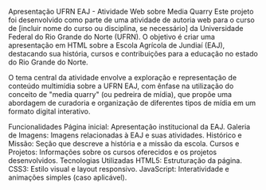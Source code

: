 Apresentação UFRN EAJ - Atividade Web sobre Media Quarry
Este projeto foi desenvolvido como parte de uma atividade de autoria web para o curso de [incluir nome do curso ou disciplina, se necessário] da Universidade Federal do Rio Grande do Norte (UFRN). O objetivo é criar uma apresentação em HTML sobre a Escola Agrícola de Jundiaí (EAJ), destacando sua história, cursos e contribuições para a educação no estado do Rio Grande do Norte.

O tema central da atividade envolve a exploração e representação de conteúdo multimídia sobre a UFRN EAJ, com ênfase na utilização do conceito de "media quarry" (ou pedreira de mídia), que propõe uma abordagem de curadoria e organização de diferentes tipos de mídia em um formato digital interativo.

Funcionalidades
Página inicial: Apresentação institucional da EAJ.
Galeria de Imagens: Imagens relacionadas à EAJ e suas atividades.
Histórico e Missão: Seção que descreve a história e a missão da escola.
Cursos e Projetos: Informações sobre os cursos oferecidos e os projetos desenvolvidos.
Tecnologias Utilizadas
HTML5: Estruturação da página.
CSS3: Estilo visual e layout responsivo.
JavaScript: Interatividade e animações simples (caso aplicável).
